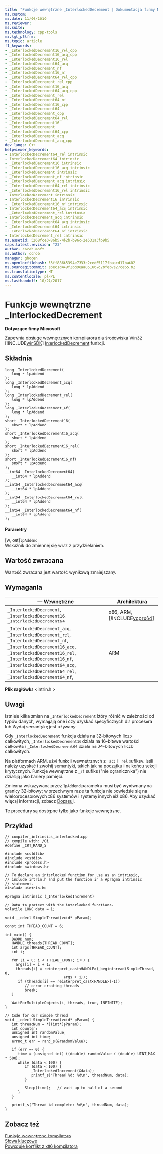 ```yaml
---
title: "Funkcje wewnętrzne _InterlockedDecrement | Dokumentacja firmy Microsoft"
ms.custom: 
ms.date: 11/04/2016
ms.reviewer: 
ms.suite: 
ms.technology: cpp-tools
ms.tgt_pltfrm: 
ms.topic: article
f1_keywords:
- _InterlockedDecrement16_rel_cpp
- _InterlockedDecrement16_acq_cpp
- _InterlockedDecrement16_rel
- _InterlockedDecrement64_acq
- _InterlockedDecrement_nf
- _InterlockedDecrement16_nf
- _InterlockedDecrement64_rel_cpp
- _InterlockedDecrement_rel_cpp
- _InterlockedDecrement16_acq
- _InterlockedDecrement64_acq_cpp
- _InterlockedDecrement_rel
- _InterlockedDecrement64_nf
- _InterlockedDecrement16_cpp
- _InterlockedDecrement64
- _InterlockedDecrement_cpp
- _InterlockedDecrement64_rel
- _InterlockedDecrement16
- _InterlockedDecrement
- _InterlockedDecrement64_cpp
- _InterlockedDecrement_acq
- _InterlockedDecrement_acq_cpp
dev_langs: C++
helpviewer_keywords:
- InterlockedDecrement64_rel intrinsic
- InterlockedDecrement64 intrinsic
- _InterlockedDecrement16 intrinsic
- _InterlockedDecrement16_acq intrinsic
- _InterlockedDecrement intrinsic
- _InterlockedDecrement_nf intrinsic
- _InterlockedDecrement_acq intrinsic
- _InterlockedDecrement64_rel intrinsic
- _InterlockedDecrement16_rel intrinsic
- InterlockedDecrement intrinsic
- InterlockedDecrement16 intrinsic
- _InterlockedDecrement16_nf intrinsic
- InterlockedDecrement64_acq intrinsic
- _InterlockedDecrement_rel intrinsic
- InterlockedDecrement_acq intrinsic
- _InterlockedDecrement64_acq intrinsic
- _InterlockedDecrement64 intrinsic
- _InterlockedDecrement64_nf intrinsic
- InterlockedDecrement_rel intrinsic
ms.assetid: 5268fce3-86b5-4b2b-b96c-2e531a3fb9b5
caps.latest.revision: "23"
author: corob-msft
ms.author: corob
manager: ghogen
ms.openlocfilehash: 53ff88665394e7333c2ced65117fbaacd17ba602
ms.sourcegitcommit: ebec1d449f2bd98aa851667c2bfeb7e27ce657b2
ms.translationtype: MT
ms.contentlocale: pl-PL
ms.lasthandoff: 10/24/2017
---
```

# <a name="interlockeddecrement-intrinsic-functions"></a>Funkcje wewnętrzne _InterlockedDecrement
**Dotyczące firmy Microsoft**  
  
 Zapewnia obsługę wewnętrznych kompilatora dla środowiska Win32 [!INCLUDE[winSDK](../atl/includes/winsdk_md.md)] [InterlockedDecrement](http://msdn.microsoft.com/library/ms683580.aspx) funkcji.  
  
## <a name="syntax"></a>Składnia  
  
```  
long _InterlockedDecrement(  
   long * lpAddend  
);  
long _InterlockedDecrement_acq(  
   long * lpAddend  
);  
long _InterlockedDecrement_rel(  
   long * lpAddend  
);  
long _InterlockedDecrement_nf(  
   long * lpAddend  
);  
short _InterlockedDecrement16(  
   short * lpAddend  
);  
short _InterlockedDecrement16_acq(  
   short * lpAddend  
);  
short _InterlockedDecrement16_rel(  
   short * lpAddend  
);  
short _InterlockedDecrement16_nf(  
   short * lpAddend  
);  
__int64 _InterlockedDecrement64(  
   __int64 * lpAddend  
);  
__int64 _InterlockedDecrement64_acq(  
   __int64 * lpAddend  
);  
__int64 _InterlockedDecrement64_rel(  
   __int64 * lpAddend  
);   
__int64 _InterlockedDecrement64_nf(  
   __int64 * lpAddend  
);  
```  
  
#### <a name="parameters"></a>Parametry  
 [w, out]`lpAddend`  
 Wskaźnik do zmiennej się wraz z przydzielaniem.  
  
## <a name="return-value"></a>Wartość zwracana  
 Wartość zwracana jest wartość wynikową zmniejszany.  
  
## <a name="requirements"></a>Wymagania  
  
|— Wewnętrzne|Architektura|  
|---------------|------------------|  
|`_InterlockedDecrement`, `_InterlockedDecrement16`, `_InterlockedDecrement64`|x86, ARM,[!INCLUDE[vcprx64](../assembler/inline/includes/vcprx64_md.md)]|  
|`_InterlockedDecrement_acq`, `_InterlockedDecrement_rel`, `_InterlockedDecrement_nf`, `_InterlockedDecrement16_acq`, `_InterlockedDecrement16_rel`, `_InterlockedDecrement16_nf`, `_InterlockedDecrement64_acq`, `_InterlockedDecrement64_rel`, `_InterlockedDecrement64_nf`,|ARM|  
  
 **Plik nagłówka** \<intrin.h >  
  
## <a name="remarks"></a>Uwagi  
 Istnieje kilka zmian na `_InterlockedDecrement` który różnić w zależności od typów danych, wymagają one i czy uzyskać specyficznych dla procesora lub Wydaj semantykę jest używany.  
  
 Gdy `_InterlockedDecrement` funkcja działa na 32-bitowych liczb całkowitych, `_InterlockedDecrement16` działa na 16-bitowe wartości całkowite i `_InterlockedDecrement64` działa na 64-bitowych liczb całkowitych.  
  
 Na platformach ARM, użyj funkcji wewnętrznych z `_acq` i `_rel` sufiksy, jeśli należy uzyskać i zwolnij semantyki, takich jak na początku i na końcu sekcji krytycznych. Funkcje wewnętrzne z `_nf` sufiks ("nie ogranicznika") nie działają jako bariery pamięci.  
  
 Zmienna wskazywana przez `lpAddend` parametru musi być wyrównany na granicy 32-bitowy; w przeciwnym razie ta funkcja nie powiedzie się na wieloprocesorowych x86 systemów i systemy innych niż x86. Aby uzyskać więcej informacji, zobacz [Dopasuj](../cpp/align-cpp.md).  
  
 Te procedury są dostępne tylko jako funkcje wewnętrzne.  
  
## <a name="example"></a>Przykład  
  
```  
// compiler_intrinsics_interlocked.cpp  
// compile with: /Oi  
#define _CRT_RAND_S  
  
#include <cstdlib>  
#include <cstdio>  
#include <process.h>  
#include <windows.h>  
  
// To declare an interlocked function for use as an intrinsic,  
// include intrin.h and put the function in a #pragma intrinsic   
// statement.  
#include <intrin.h>  
  
#pragma intrinsic (_InterlockedIncrement)  
  
// Data to protect with the interlocked functions.  
volatile LONG data = 1;  
  
void __cdecl SimpleThread(void* pParam);  
  
const int THREAD_COUNT = 6;  
  
int main() {  
   DWORD num;  
   HANDLE threads[THREAD_COUNT];  
   int args[THREAD_COUNT];  
   int i;  
  
   for (i = 0; i < THREAD_COUNT; i++) {  
     args[i] = i + 1;  
     threads[i] = reinterpret_cast<HANDLE>(_beginthread(SimpleThread, 0,   
                           args + i));  
      if (threads[i] == reinterpret_cast<HANDLE>(-1))  
         // error creating threads  
         break;  
   }  
  
   WaitForMultipleObjects(i, threads, true, INFINITE);  
}  
  
// Code for our simple thread  
void __cdecl SimpleThread(void* pParam) {  
   int threadNum = *((int*)pParam);  
   int counter;  
   unsigned int randomValue;  
   unsigned int time;  
   errno_t err = rand_s(&randomValue);  
  
   if (err == 0) {  
      time = (unsigned int) ((double) randomValue / (double) UINT_MAX * 500);  
      while (data < 100) {  
         if (data < 100) {  
            _InterlockedIncrement(&data);  
            printf_s("Thread %d: %d\n", threadNum, data);  
         }  
  
         Sleep(time);   // wait up to half of a second  
      }  
   }  
  
   printf_s("Thread %d complete: %d\n", threadNum, data);  
}  
```  
  
## <a name="see-also"></a>Zobacz też  
 [Funkcje wewnętrzne kompilatora](../intrinsics/compiler-intrinsics.md)   
 [Słowa kluczowe](../cpp/keywords-cpp.md)   
 [Powoduje konflikt z x86 kompilatora](../build/conflicts-with-the-x86-compiler.md)